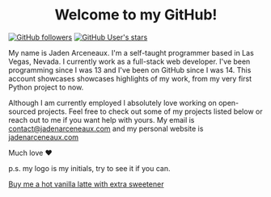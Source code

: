<h1 align="center">Welcome to my GitHub!</h1>

[![GitHub followers](https://img.shields.io/github/followers/jadens-arc)](https://github.com/Jadens-arc?tab=followers)
[![GitHub User's stars](https://img.shields.io/github/stars/jadens-arc)](https://github.com/Jadens-arc)


My name is Jaden Arceneaux. I'm a self-taught programmer based in Las Vegas, Nevada. I currently work as a full-stack web developer. I've been programming since I was 13 and I've been on GitHub since I was 14. This account showcases showcases highlights of my work, from my very first Python project to now.

Although I am currently employed I absolutely love working on open-sourced projects. Feel free to check out some of my projects listed below or reach out to me if you want help with yours. My email is [contact@jadenarceneaux.com](mailto://contact@jadenarceneaux.com) and my personal website is [jadenarceneaux.com](https://jadenarceneaux.com)

Much love ❤️



p.s. my logo is my initials, try to see it if you can.

[Buy me a hot vanilla latte with extra sweetener](https://buymeacoffee.com/jadenarceneaux)
